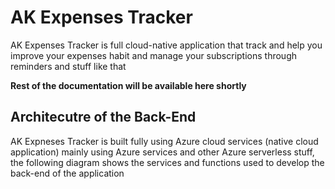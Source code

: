 # AK Expenses Tracker
AK Expenses Tracker is full cloud-native application that track and help you improve your expenses habit and manage your subscriptions through reminders and stuff like that

**Rest of the documentation will be available here shortly**

## Architecutre of the Back-End 
AK Expneses Tracker is built fully using Azure cloud services (native cloud application) mainly using Azure services and other Azure serverless stuff, the following diagram shows the services and functions used to develop the back-end of the application
